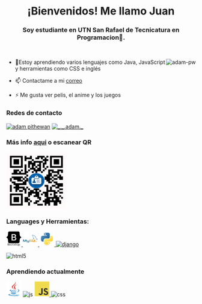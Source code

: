 <h1 align="center">¡Bienvenidos! Me llamo Juan</h1>
<h3 align="center">Soy estudiante en UTN San Rafael de Tecnicatura en Programacion🌟.</h3>

<br>

<p><img align="right" src="https://github.com/Adam-pw/Adam-pw/blob/main/animation_500_kxa883sd.gif" alt="adam-pw" /></p>


- 🌱Estoy aprendiendo varios lenguajes como Java, JavaScript y herramientas como CSS e inglés

- 📫 Contactame a mi <a href="mailto:jbelich89@gmail.com">correo</a>

- ⚡ Me gusta ver pelis, el anime y los juegos

<h3 align="left">Redes de contacto</h3>
<p align="left">
  <a href="https://www.linkedin.com/in/juan-belich-bb214223a/" target="blank"><img align="center"
      src="https://raw.githubusercontent.com/rahuldkjain/github-profile-readme-generator/master/src/images/icons/Social/linked-in-alt.svg"
      alt="adam pithewan" height="30" width="40" /></a>
 <a href="https://www.instagram.com/belichjuano/" target="blank"><img align="center"
      src="https://raw.githubusercontent.com/rahuldkjain/github-profile-readme-generator/master/src/images/icons/Social/instagram.svg"
     alt="_._.adam._" height="30" width="40" /></a> 
</p>

<h3>Más info <a href="https://jbelich.notion.site/jbelich/Juan-Ignacio-Belich-30453883cb364bac822f570e3426a463">aqui</a> o escanear QR</h3>
   <img align="center"src="https://github.com/JuanBelich/JuanBelich/blob/main/nqr.png"alt="CV" height="150" width="160" />

<h3 align="left">Languages y Herramientas:</h3>
<p align="left"> 
    </a> 
    <a href="https://getbootstrap.com" target="_blank" rel="noreferrer"> 
      <img src="https://raw.githubusercontent.com/devicons/devicon/master/icons/bootstrap/bootstrap-plain-wordmark.svg" alt="bootstrap" width="40" height="40" /> 
    </a> 
     <a href="https://www.mysql.com/" target="_blank" rel="noreferrer"> 
      <img src="https://raw.githubusercontent.com/devicons/devicon/master/icons/mysql/mysql-original-wordmark.svg" alt="mysql" width="40" height="40" /> 
    </a> 
    <a href="https://www.python.org" target="_blank" rel="noreferrer"> <img src="https://raw.githubusercontent.com/devicons/devicon/master/icons/python/python-original.svg" alt="python" width="40" height="40" /> </a> 
    <a href="https://https://www.djangoproject.com/" target="_blank" rel="noreferrer"> <img  src="https://www.vectorlogo.zone/logos/djangoproject/djangoproject-icon.svg" alt="django" width="40"height="40" /> </a> </p>
    <a target="_blank" rel="noreferrer"><img src="https://www.vectorlogo.zone/logos/w3_html5/w3_html5-icon.svg" alt="html5" width="40" height="40" /></a> 
    
<h3 align="left">Aprendiendo actualmente</h3>
<p align="left">
  <a href="https://www.java.com" target="_blank" rel="noreferrer"> <img src="https://raw.githubusercontent.com/devicons/devicon/master/icons/java/java-original.svg" alt="java" width="40" height="40" /></a> 
  <a target="_blank" rel="noreferrer"> <img src="https://www.vectorlogo.zone/logos/javascript/javascript-vertical.svg" alt="js" width="40" height="40" /></a> 
  <a href="https://developer.mozilla.org/en-US/docs/Web/JavaScript" target="_blank" rel="noreferrer"> 
    <img src="https://raw.githubusercontent.com/devicons/devicon/master/icons/javascript/javascript-original.svg"alt="javascript" width="40" height="40" />
  </a>
  <a target="_blank" rel="noreferrer"> <img src="https://www.vectorlogo.zone/logos/w3_css/w3_css-icon.svg" alt="css" width="40" height="40" /></a>
  </p>
